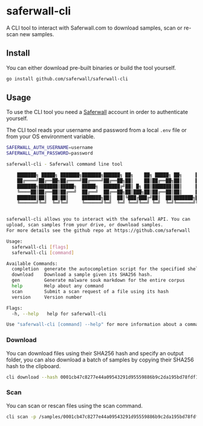 # saferwall-cli

A CLI tool to interact with Saferwall.com to download samples, scan or re-scan new samples.

## Install

You can either download pre-built binaries or build the tool yourself.

```sh
go install github.com/saferwall/saferwall-cli
```

## Usage

To use the CLI tool you need a [Saferwall](https://saferwall.com) account in order to authenticate yourself.

The CLI tool reads your username and password from a local `.env` file or from your OS environment variable.

```sh
SAFERWALL_AUTH_USERNAME=username
SAFERWALL_AUTH_PASSWORD=password
```


```sh
saferwall-cli - Saferwall command line tool

	███████╗ █████╗ ███████╗███████╗██████╗ ██╗    ██╗ █████╗ ██╗     ██╗          ██████╗██╗     ██╗
	██╔════╝██╔══██╗██╔════╝██╔════╝██╔══██╗██║    ██║██╔══██╗██║     ██║         ██╔════╝██║     ██║
	███████╗███████║█████╗  █████╗  ██████╔╝██║ █╗ ██║███████║██║     ██║         ██║     ██║     ██║
	╚════██║██╔══██║██╔══╝  ██╔══╝  ██╔══██╗██║███╗██║██╔══██║██║     ██║         ██║     ██║     ██║
	███████║██║  ██║██║     ███████╗██║  ██║╚███╔███╔╝██║  ██║███████╗███████╗    ╚██████╗███████╗██║
	╚══════╝╚═╝  ╚═╝╚═╝     ╚══════╝╚═╝  ╚═╝ ╚══╝╚══╝ ╚═╝  ╚═╝╚══════╝╚══════╝     ╚═════╝╚══════╝╚═╝


saferwall-cli allows you to interact with the saferwall API. You can
upload, scan samples from your drive, or download samples.
For more details see the github repo at https://github.com/saferwall

Usage:
  saferwall-cli [flags]
  saferwall-cli [command]

Available Commands:
  completion  generate the autocompletion script for the specified shell
  download    Download a sample given its SHA256 hash.
  gen         Generate malware souk markdown for the entire corpus
  help        Help about any command
  scan        Submit a scan request of a file using its hash
  version     Version number

Flags:
  -h, --help   help for saferwall-cli

Use "saferwall-cli [command] --help" for more information about a command.
```


### Download

You can download files using their SHA256 hash and specify an output folder, you can also download a batch of samples by copying their SHA256 hash to the clipboard.

```sh
cli download --hash 0001cb47c8277e44a09543291d95559886b9c2da195bd78fdf108775ac91ac53
```

### Scan

You can scan or rescan files using the scan command.

```sh
cli scan -p /samples/0001cb47c8277e44a09543291d95559886b9c2da195bd78fdf108775ac91ac53
```
